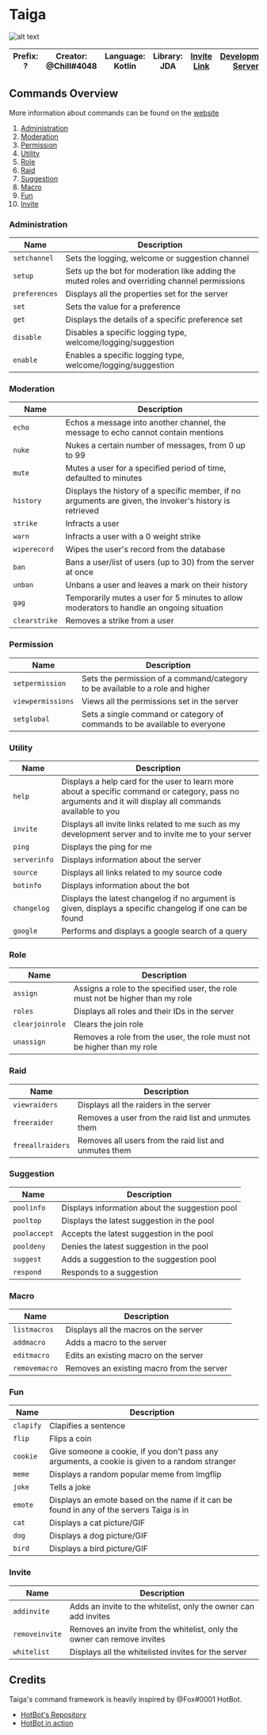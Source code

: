 # Taiga
![alt text](docs/smile.gif "Taiga Aisaka")

|**Prefix:** ?|**Creator:** @Chill#4048|**Language:** Kotlin|**Library:** JDA|[Invite Link](https://discordapp.com/oauth2/authorize?client_id=482340927709511682&scope=bot&permissions=8)|[Development Server](https://discord.gg/xtDNfyw)|[Website](https://woojiahao.github.io/Taiga)|
|---|---|---|---|---|---|---|

## Commands Overview
More information about commands can be found on the [website](https://woojiahao.github.io/Taiga)

<!--blk-1-->
1. [Administration](https://github.com/woojiahao/Taiga#Administration)
2. [Moderation](https://github.com/woojiahao/Taiga#Moderation)
3. [Permission](https://github.com/woojiahao/Taiga#Permission)
4. [Utility](https://github.com/woojiahao/Taiga#Utility)
5. [Role](https://github.com/woojiahao/Taiga#Role)
6. [Raid](https://github.com/woojiahao/Taiga#Raid)
7. [Suggestion](https://github.com/woojiahao/Taiga#Suggestion)
8. [Macro](https://github.com/woojiahao/Taiga#Macro)
9. [Fun](https://github.com/woojiahao/Taiga#Fun)
10. [Invite](https://github.com/woojiahao/Taiga#Invite)
### Administration
|Name|Description|
|---|---|
|`setchannel`|Sets the logging, welcome or suggestion channel|
|`setup`|Sets up the bot for moderation like adding the muted roles and overriding channel permissions|
|`preferences`|Displays all the properties set for the server|
|`set`|Sets the value for a preference|
|`get`|Displays the details of a specific preference set|
|`disable`|Disables a specific logging type, welcome/logging/suggestion|
|`enable`|Enables a specific logging type, welcome/logging/suggestion|
### Moderation
|Name|Description|
|---|---|
|`echo`|Echos a message into another channel, the message to echo cannot contain mentions|
|`nuke`|Nukes a certain number of messages, from 0 up to 99|
|`mute`|Mutes a user for a specified period of time, defaulted to minutes|
|`history`|Displays the history of a specific member, if no arguments are given, the invoker's history is retrieved|
|`strike`|Infracts a user|
|`warn`|Infracts a user with a 0 weight strike|
|`wiperecord`|Wipes the user's record from the database|
|`ban`|Bans a user/list of users (up to 30) from the server at once|
|`unban`|Unbans a user and leaves a mark on their history|
|`gag`|Temporarily mutes a user for 5 minutes to allow moderators to handle an ongoing situation|
|`clearstrike`|Removes a strike from a user|
### Permission
|Name|Description|
|---|---|
|`setpermission`|Sets the permission of a command/category to be available to a role and higher|
|`viewpermissions`|Views all the permissions set in the server|
|`setglobal`|Sets a single command or category of commands to be available to everyone|
### Utility
|Name|Description|
|---|---|
|`help`|Displays a help card for the user to learn more about a specific command or category, pass no arguments and it will display all commands available to you|
|`invite`|Displays all invite links related to me such as my development server and to invite me to your server|
|`ping`|Displays the ping for me|
|`serverinfo`|Displays information about the server|
|`source`|Displays all links related to my source code|
|`botinfo`|Displays information about the bot|
|`changelog`|Displays the latest changelog if no argument is given, displays a specific changelog if one can be found|
|`google`|Performs and displays a google search of a query|
### Role
|Name|Description|
|---|---|
|`assign`|Assigns a role to the specified user, the role must not be higher than my role|
|`roles`|Displays all roles and their IDs in the server|
|`clearjoinrole`|Clears the join role|
|`unassign`|Removes a role from the user, the role must not be higher than my role|
### Raid
|Name|Description|
|---|---|
|`viewraiders`|Displays all the raiders in the server|
|`freeraider`|Removes a user from the raid list and unmutes them|
|`freeallraiders`|Removes all users from the raid list and unmutes them|
### Suggestion
|Name|Description|
|---|---|
|`poolinfo`|Displays information about the suggestion pool|
|`pooltop`|Displays the latest suggestion in the pool|
|`poolaccept`|Accepts the latest suggestion in the pool|
|`pooldeny`|Denies the latest suggestion in the pool|
|`suggest`|Adds a suggestion to the suggestion pool|
|`respond`|Responds to a suggestion|
### Macro
|Name|Description|
|---|---|
|`listmacros`|Displays all the macros on the server|
|`addmacro`|Adds a macro to the server|
|`editmacro`|Edits an existing macro on the server|
|`removemacro`|Removes an existing macro from the server|
### Fun
|Name|Description|
|---|---|
|`clapify`|Clapifies a sentence|
|`flip`|Flips a coin|
|`cookie`|Give someone a cookie, if you don't pass any arguments, a cookie is given to a random stranger|
|`meme`|Displays a random popular meme from Imgflip|
|`joke`|Tells a joke|
|`emote`|Displays an emote based on the name if it can be found in any of the servers Taiga is in|
|`cat`|Displays a cat picture/GIF|
|`dog`|Displays a dog picture/GIF|
|`bird`|Displays a bird picture/GIF|
### Invite
|Name|Description|
|---|---|
|`addinvite`|Adds an invite to the whitelist, only the owner can add invites|
|`removeinvite`|Removes an invite from the whitelist, only the owner can remove invites|
|`whitelist`|Displays all the whitelisted invites for the server|
<!--blk-1-end-->

## Credits
Taiga's command framework is heavily inspired by @Fox#0001 HotBot.

* [HotBot's Repository](https://gitlab.com/Aberrantfox/hotbot)
* [HotBot in action](https://discord.gg/programming)